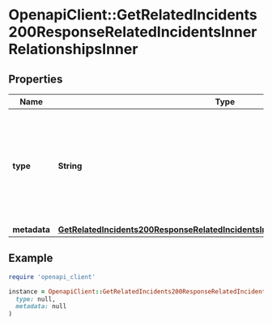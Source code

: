 # OpenapiClient::GetRelatedIncidents200ResponseRelatedIncidentsInnerRelationshipsInner

## Properties

| Name | Type | Description | Notes |
| ---- | ---- | ----------- | ----- |
| **type** | **String** | The type of relationship. A relationship outlines the reason why two Incidents are considered related. | [optional] |
| **metadata** | [**GetRelatedIncidents200ResponseRelatedIncidentsInnerRelationshipsInnerMetadata**](GetRelatedIncidents200ResponseRelatedIncidentsInnerRelationshipsInnerMetadata.md) |  | [optional] |

## Example

```ruby
require 'openapi_client'

instance = OpenapiClient::GetRelatedIncidents200ResponseRelatedIncidentsInnerRelationshipsInner.new(
  type: null,
  metadata: null
)
```

